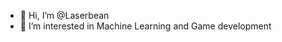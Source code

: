 - 👋 Hi, I’m @Laserbean
- 👀 I’m interested in Machine Learning and Game development

<!---
- 🌱 I’m currently in my fourth year of my mechatronics engineering degree
- 📫 How to reach me? Email: mle119@uclive.ac.nz


Laserbean/Laserbean is a ✨ special ✨ repository because its `README.md` (this file) appears on your GitHub profile.
You can click the Preview link to take a look at your changes.
--->
